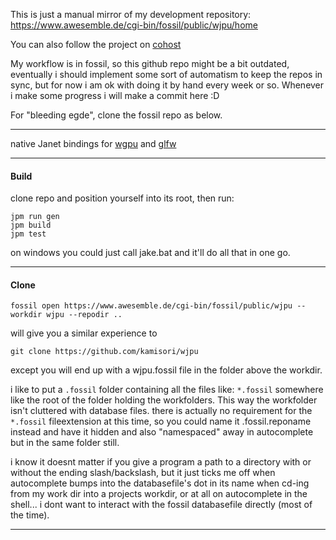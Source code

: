 This is just a manual mirror of my development repository: https://www.awesemble.de/cgi-bin/fossil/public/wjpu/home

You can also follow the project on [cohost](https://cohost.org/wjpu)


My workflow is in fossil, so this github repo might be a bit outdated, eventually i should implement some sort of automatism to keep the repos in sync, but for now i am ok with doing it by hand every week or so.
Whenever i make some progress i will make a commit here :D

For "bleeding egde", clone the fossil repo as below.

---

native Janet bindings for [wgpu](https://eliemichel.github.io/LearnWebGPU/getting-started/hello-webgpu.html) and [glfw](https://github.com/glfw/glfw)

---

#### Build
clone repo and position yourself into its root, then run:
```
jpm run gen
jpm build
jpm test
```

on windows you could just call jake.bat and it'll do all that in one go.

---


#### Clone
```
fossil open https://www.awesemble.de/cgi-bin/fossil/public/wjpu --workdir wjpu --repodir ..
```

will give you a similar experience to 

```
git clone https://github.com/kamisori/wjpu
```

except you will end up with a wjpu.fossil file in the folder above the workdir.

i like to put a `.fossil` folder containing all the files like: `*.fossil` somewhere like the root of the folder holding the workfolders. This way the workfolder isn't cluttered with database files. there is actually no requirement for the `*.fossil` fileextension at this time, so you could name it .fossil.reponame instead and have it hidden and also "namespaced" away in autocomplete but in the same folder still.

i know it doesnt matter if you give a program a path to a directory with or without the ending slash/backslash, but it just ticks me off when autocomplete bumps into the databasefile's dot in its name when cd-ing from my work dir into a projects workdir, or at all on autocomplete in the shell... i dont want to interact with the fossil databasefile directly (most of the time).

---
